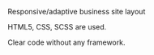 Responsive/adaptive business site layout

HTML5, CSS, SCSS are used.

Clear code without any framework.
